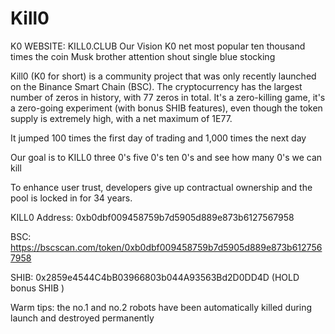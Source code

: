 # Kill0

K0 WEBSITE:  KILL0.CLUB
Our Vision
K0 net most popular ten thousand times the coin Musk brother attention shout single blue stocking

Kill0 (K0 for short) is a community project that was only recently launched on the Binance Smart Chain (BSC). The cryptocurrency has the largest number of zeros in history, with 77 zeros in total. It's a zero-killing game, it's a zero-going experiment (with bonus SHIB features), even though the token supply is extremely high, with a net maximum of 1E77. 

It jumped 100 times the first day of trading and 1,000 times the next day

Our goal is to KILL0 three 0's five 0's ten 0's and see how many 0's we can kill

To enhance user trust, developers give up contractual ownership and the pool is locked in for 34 years.

KILL0 Address:  0xb0dbf009458759b7d5905d889e873b6127567958

BSC: https://bscscan.com/token/0xb0dbf009458759b7d5905d889e873b6127567958

SHIB: 0x2859e4544C4bB03966803b044A93563Bd2D0DD4D  (HOLD  bonus SHIB )

Warm tips: the no.1 and no.2 robots have been automatically killed during launch and destroyed permanently
